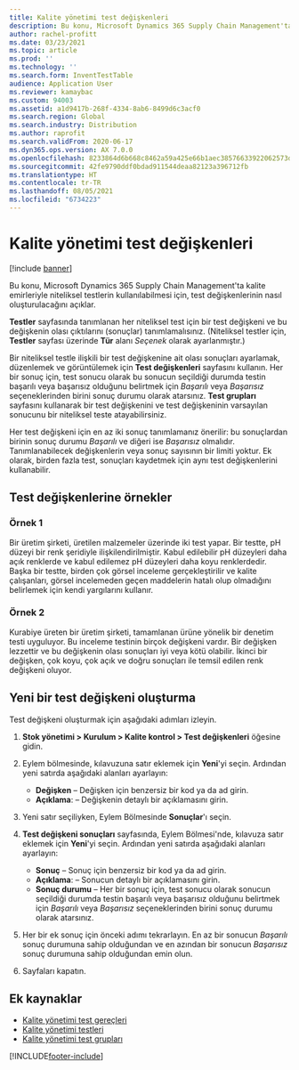 ```yaml
---
title: Kalite yönetimi test değişkenleri
description: Bu konu, Microsoft Dynamics 365 Supply Chain Management'ta kalite emirleriyle niteliksel testlerin kullanılabilmesi için, test değişkenlerinin nasıl oluşturulacağını açıklar.
author: rachel-profitt
ms.date: 03/23/2021
ms.topic: article
ms.prod: ''
ms.technology: ''
ms.search.form: InventTestTable
audience: Application User
ms.reviewer: kamaybac
ms.custom: 94003
ms.assetid: a1d9417b-268f-4334-8ab6-8499d6c3acf0
ms.search.region: Global
ms.search.industry: Distribution
ms.author: raprofit
ms.search.validFrom: 2020-06-17
ms.dyn365.ops.version: AX 7.0.0
ms.openlocfilehash: 8233864d6b668c8462a59a425e66b1aec38576633922062573d8605c9c73d2a8
ms.sourcegitcommit: 42fe9790ddf0bdad911544deaa82123a396712fb
ms.translationtype: HT
ms.contentlocale: tr-TR
ms.lasthandoff: 08/05/2021
ms.locfileid: "6734223"
---
```

# <a name="quality-management-test-variables"></a>Kalite yönetimi test değişkenleri

[!include [banner](../includes/banner.md)]

Bu konu, Microsoft Dynamics 365 Supply Chain Management'ta kalite emirleriyle niteliksel testlerin kullanılabilmesi için, test değişkenlerinin nasıl oluşturulacağını açıklar.

**Testler** sayfasında tanımlanan her niteliksel test için bir test değişkeni ve bu değişkenin olası çıktılarını (sonuçlar) tanımlamalısınız. (Niteliksel testler için, **Testler** sayfası üzerinde **Tür** alanı *Seçenek* olarak ayarlanmıştır.)

Bir niteliksel testle ilişkili bir test değişkenine ait olası sonuçları ayarlamak, düzenlemek ve görüntülemek için **Test değişkenleri** sayfasını kullanın. Her bir sonuç için, test sonucu olarak bu sonucun seçildiği durumda testin başarılı veya başarısız olduğunu belirtmek için *Başarılı* veya *Başarısız* seçeneklerinden birini sonuç durumu olarak atarsınız. **Test grupları** sayfasını kullanarak bir test değişkenini ve test değişkeninin varsayılan sonucunu bir niteliksel teste atayabilirsiniz.

Her test değişkeni için en az iki sonuç tanımlamanız önerilir: bu sonuçlardan birinin sonuç durumu *Başarılı* ve diğeri ise *Başarısız* olmalıdır. Tanımlanabilecek değişkenlerin veya sonuç sayısının bir limiti yoktur. Ek olarak, birden fazla test, sonuçları kaydetmek için aynı test değişkenlerini kullanabilir.

## <a name="examples-of-test-variables"></a>Test değişkenlerine örnekler

### <a name="example-1"></a>Örnek 1

Bir üretim şirketi, üretilen malzemeler üzerinde iki test yapar. Bir testte, pH düzeyi bir renk şeridiyle ilişkilendirilmiştir. Kabul edilebilir pH düzeyleri daha açık renklerde ve kabul edilemez pH düzeyleri daha koyu renklerdedir. Başka bir testte, birden çok görsel inceleme gerçekleştirilir ve kalite çalışanları, görsel incelemeden geçen maddelerin hatalı olup olmadığını belirlemek için kendi yargılarını kullanır.

### <a name="example-2"></a>Örnek 2

Kurabiye üreten bir üretim şirketi, tamamlanan ürüne yönelik bir denetim testi uyguluyor. Bu inceleme testinin birçok değişkeni vardır. Bir değişken lezzettir ve bu değişkenin olası sonuçları iyi veya kötü olabilir. İkinci bir değişken, çok koyu, çok açık ve doğru sonuçları ile temsil edilen renk değişkeni oluyor.

## <a name="create-a-test-variable"></a>Yeni bir test değişkeni oluşturma

Test değişkeni oluşturmak için aşağıdaki adımları izleyin.

1. **Stok yönetimi \> Kurulum \> Kalite kontrol \> Test değişkenleri** öğesine gidin.
1. Eylem bölmesinde, kılavuzuna satır eklemek için **Yeni**'yi seçin. Ardından yeni satırda aşağıdaki alanları ayarlayın:

    - **Değişken** – Değişken için benzersiz bir kod ya da ad girin.
    - **Açıklama**: – Değişkenin detaylı bir açıklamasını girin.

1. Yeni satır seçiliyken, Eylem Bölmesinde **Sonuçlar**'ı seçin.
1. **Test değişkeni sonuçları** sayfasında, Eylem Bölmesi'nde, kılavuza satır eklemek için **Yeni**'yi seçin. Ardından yeni satırda aşağıdaki alanları ayarlayın:

    - **Sonuç** – Sonuç için benzersiz bir kod ya da ad girin.
    - **Açıklama**: – Sonucun detaylı bir açıklamasını girin.
    - **Sonuç durumu** – Her bir sonuç için, test sonucu olarak sonucun seçildiği durumda testin başarılı veya başarısız olduğunu belirtmek için *Başarılı* veya *Başarısız* seçeneklerinden birini sonuç durumu olarak atarsınız.

1. Her bir ek sonuç için önceki adımı tekrarlayın. En az bir sonucun *Başarılı* sonuç durumuna sahip olduğundan ve en azından bir sonucun *Başarısız* sonuç durumuna sahip olduğundan emin olun.
1. Sayfaları kapatın.

## <a name="additional-resources"></a>Ek kaynaklar

- [Kalite yönetimi test gereçleri](quality-test-instruments.md)
- [Kalite yönetimi testleri](quality-tests.md)
- [Kalite yönetimi test grupları](quality-test-groups.md)

[!INCLUDE[footer-include](../../includes/footer-banner.md)]

